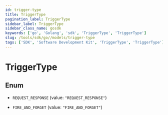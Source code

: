 ```yaml
---
id: trigger-type
title: TriggerType
pagination_label: TriggerType
sidebar_label: TriggerType
sidebar_class_name: gosdk
keywords: ['go', 'Golang', 'sdk', 'TriggerType', 'TriggerType'] 
slug: /tools/sdk/go//models/trigger-type
tags: ['SDK', 'Software Development Kit', 'TriggerType', 'TriggerType']
---
```


# TriggerType

## Enum


* `REQUEST_RESPONSE` (value: `"REQUEST_RESPONSE"`)

* `FIRE_AND_FORGET` (value: `"FIRE_AND_FORGET"`)


